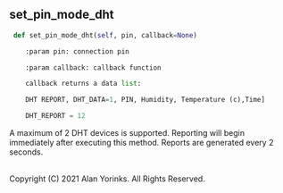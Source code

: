 ## set_pin_mode_dht
```python
 def set_pin_mode_dht(self, pin, callback=None)

    :param pin: connection pin

    :param callback: callback function

    callback returns a data list:

    DHT REPORT, DHT_DATA=1, PIN, Humidity, Temperature (c),Time]

    DHT_REPORT = 12

```
A maximum of 2 DHT devices is supported. Reporting will begin immediately after
executing this method. Reports are generated every 2 seconds.
<br>
<br>

Copyright (C) 2021 Alan Yorinks. All Rights Reserved.